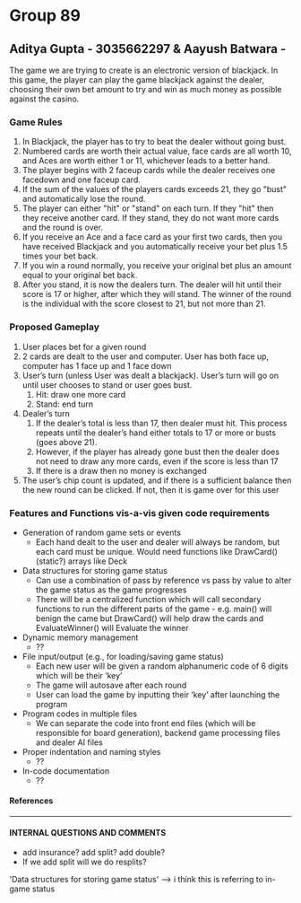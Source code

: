 # Group 89
## Aditya Gupta - 3035662297 & Aayush Batwara - 

The game we are trying to create is an electronic version of blackjack. In this game, the player can play the game blackjack against the dealer, choosing their own bet amount to try and win as much money as possible against the casino. 

### Game Rules
1. In Blackjack, the player has to try to beat the dealer without going bust.
2. Numbered cards are worth their actual value, face cards are all worth 10, and Aces are worth either 1 or 11, whichever leads to a better hand.
3. The player begins with 2 faceup cards while the dealer receives one facedown and one faceup card.
4. If the sum of the values of the players cards exceeds 21, they go "bust" and automatically lose the round.
5. The player can either "hit" or "stand" on each turn. If they "hit" then they receive another card. If they stand, they do not want more cards and the round is over.
6. If you receive an Ace and a face card as your first two cards, then you have received Blackjack and you automatically receive your bet plus 1.5 times your bet back.
7. If you win a round normally, you receive your original bet plus an amount equal to your original bet back.
8. After you stand, it is now the dealers turn. The dealer will hit until their score is 17 or higher, after which they will stand. The winner of the round is the individual with the score closest to 21, but not more than 21.


### Proposed Gameplay
1. User places bet for a given round
2. 2 cards are dealt to the user and computer. User has both face up, computer has 1 face up and 1 face down
3. User’s turn (unless User was dealt a blackjack). User’s turn will go on until user chooses to stand or user goes bust.
    1. Hit: draw one more card
    2. Stand: end turn
4. Dealer’s turn
    1. If the dealer’s total is less than 17, then dealer must hit. This process repeats until the dealer’s hand either totals to 17 or more or busts (goes above 21).
    2. However, if the player has already gone bust then the dealer does not need to draw any more cards, even if the score is less than 17
    3. If there is a draw then no money is exchanged
5. The user’s chip count is updated, and if there is a sufficient balance then the new round can be clicked. If not, then it is game over for this user


### Features and Functions vis-a-vis given code requirements
* Generation of random game sets or events
    * Each hand dealt to the user and dealer will always be random, but each card must be unique. Would need functions like DrawCard() (static?) arrays like Deck
* Data structures for storing game status
    * Can use a combination of pass by reference vs pass by value to alter the game status as the game progresses
    * There will be a centralized function which will call secondary functions to run the different parts of the game - e.g. main() will benign the came but DrawCard() will help draw the cards and EvaluateWinner() will Evaluate the winner
* Dynamic memory management
    * ??
* File input/output (e.g., for loading/saving game status)
    * Each new user will be given a random alphanumeric code of 6 digits which will be their ‘key’
    * The game will autosave after each round
    * User can load the game by inputting their ‘key’ after launching the program
* Program codes in multiple files
    * We can separate the code into front end files (which will be responsible for board generation), backend game processing files and dealer AI files 
* Proper indentation and naming styles
    * ??
* In-code documentation
    * ??


#### References

___________

#### INTERNAL QUESTIONS AND COMMENTS
- add insurance? add split? add double?
- If we add split will we do resplits?

'Data structures for storing game status' --> i think this is referring to in-game status
